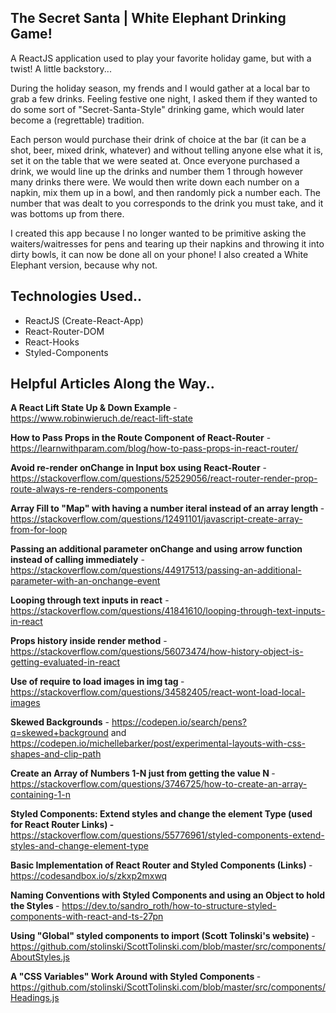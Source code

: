 ## The Secret Santa | White Elephant Drinking Game!
A ReactJS application used to play your favorite holiday game, but with a twist! A little backstory...

During the holiday season, my frends and I would gather at a local bar to grab a few drinks. Feeling festive one night, I asked them if they wanted to do some sort of "Secret-Santa-Style" drinking game, which would later become a (regrettable) tradition. 

Each person would purchase their drink of choice at the bar (it can be a shot, beer, mixed drink, whatever) and without telling anyone else what it is, set it on the table that we were seated at. Once everyone purchased a drink, we would line up the drinks and number them 1 through however many drinks there were. We would then write down each number on a napkin, mix them up in a bowl, and then randomly pick a number each. The number that was dealt to you corresponds to the drink you must take, and it was bottoms up from there.

I created this app because I no longer wanted to be primitive asking the waiters/waitresses for pens and tearing up their napkins and throwing it into dirty bowls, it can now be done all on your phone! I also created a White Elephant version, because why not.

## Technologies Used..
<ul>
  <li>ReactJS (Create-React-App)</li>
  <li>React-Router-DOM</li>
  <li>React-Hooks</li>
  <li>Styled-Components</li>
</ul>

## Helpful Articles Along the Way..

<b>A React Lift State Up & Down Example</b> - https://www.robinwieruch.de/react-lift-state

<b>How to Pass Props in the Route Component of React-Router</b> - https://learnwithparam.com/blog/how-to-pass-props-in-react-router/

<b>Avoid re-render onChange in Input box using React-Router</b> - https://stackoverflow.com/questions/52529056/react-router-render-prop-route-always-re-renders-components

<b>Array Fill to "Map" with having a number iteral instead of an array length </b> - https://stackoverflow.com/questions/12491101/javascript-create-array-from-for-loop

<b>Passing an additional parameter onChange and using arrow function instead of calling immediately</b> - https://stackoverflow.com/questions/44917513/passing-an-additional-parameter-with-an-onchange-event

<b>Looping through text inputs in react</b> - https://stackoverflow.com/questions/41841610/looping-through-text-inputs-in-react

<b>Props history inside render method</b> - https://stackoverflow.com/questions/56073474/how-history-object-is-getting-evaluated-in-react

<b> Use of require to load images in img tag </b> - https://stackoverflow.com/questions/34582405/react-wont-load-local-images

<b>Skewed Backgrounds</b> - https://codepen.io/search/pens?q=skewed+background
and https://codepen.io/michellebarker/post/experimental-layouts-with-css-shapes-and-clip-path

<b> Create an Array of Numbers 1-N just from getting the value N </b> - https://stackoverflow.com/questions/3746725/how-to-create-an-array-containing-1-n

<b>Styled Components: Extend styles and change the element Type (used for React Router Links) - </b> https://stackoverflow.com/questions/55776961/styled-components-extend-styles-and-change-element-type

<b> Basic Implementation of React Router and Styled Components (Links) </b> - https://codesandbox.io/s/zkxp2mxwq

<b> Naming Conventions with Styled Components and using an Object to hold the Styles </b> - https://dev.to/sandro_roth/how-to-structure-styled-components-with-react-and-ts-27pn

<b> Using "Global" styled components to import (Scott Tolinski's website) </b> - https://github.com/stolinski/ScottTolinski.com/blob/master/src/components/AboutStyles.js

<b> A "CSS Variables" Work Around with Styled Components </b> - https://github.com/stolinski/ScottTolinski.com/blob/master/src/components/Headings.js
